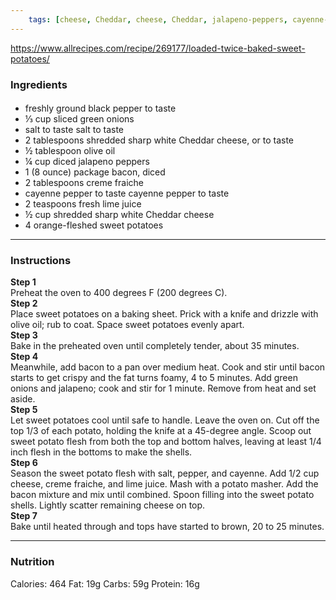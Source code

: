 ```yaml
---
	tags: [cheese, Cheddar, cheese, Cheddar, jalapeno-peppers, cayenne-pepper-to-taste, salt, orange-fleshed-sweet-potatoes, green-onion, olive-oil, bacon, black-pepper, lime-juice, creme-fraiche]
---
```


https://www.allrecipes.com/recipe/269177/loaded-twice-baked-sweet-potatoes/

### Ingredients

####   
* freshly ground black pepper to taste
* ⅓ cup sliced green onions
* salt to taste  salt to taste
* 2 tablespoons shredded sharp white Cheddar cheese, or to taste
* ½ tablespoon olive oil
* ¼ cup diced jalapeno peppers
* 1 (8 ounce) package bacon, diced
* 2 tablespoons creme fraiche
* cayenne pepper to taste  cayenne pepper to taste
* 2 teaspoons fresh lime juice
* ½ cup shredded sharp white Cheddar cheese
* 4  orange-fleshed sweet potatoes

---

### Instructions

**Step 1**  
Preheat the oven to 400 degrees F (200 degrees C).  
**Step 2**  
Place sweet potatoes on a baking sheet. Prick with a knife and drizzle with olive oil; rub to coat. Space sweet potatoes evenly apart.  
**Step 3**  
Bake in the preheated oven until completely tender, about 35 minutes.  
**Step 4**  
Meanwhile, add bacon to a pan over medium heat. Cook and stir until bacon starts to get crispy and the fat turns foamy, 4 to 5 minutes. Add green onions and jalapeno; cook and stir for 1 minute. Remove from heat and set aside.  
**Step 5**  
Let sweet potatoes cool until safe to handle. Leave the oven on. Cut off the top 1/3 of each potato, holding the knife at a 45-degree angle. Scoop out sweet potato flesh from both the top and bottom halves, leaving at least 1/4 inch flesh in the bottoms to make the shells.  
**Step 6**  
Season the sweet potato flesh with salt, pepper, and cayenne. Add 1/2 cup cheese, creme fraiche, and lime juice. Mash with a potato masher. Add the bacon mixture and mix until combined. Spoon filling into the sweet potato shells. Lightly scatter remaining cheese on top.  
**Step 7**  
Bake until heated through and tops have started to brown, 20 to 25 minutes.  

---

### Nutrition

Calories: 464  Fat: 19g  Carbs: 59g  Protein: 16g  
